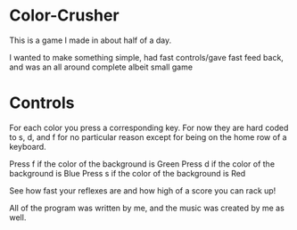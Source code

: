 # Color-Crusher

This is a game I made in about half of a day. 

I wanted to make something simple, had fast controls/gave fast feed back, and was an all around complete albeit small game


# Controls #

For each color you press a corresponding key. For now they are hard coded to s, d, and f for no particular reason except for being on the home row of a keyboard.

Press f if the color of the background is Green
Press d if the color of the background is Blue
Press s if the color of the background is Red

See how fast your reflexes are and how high of a score you can rack up!

All of the program was written by me, and the music was created by me as well.
